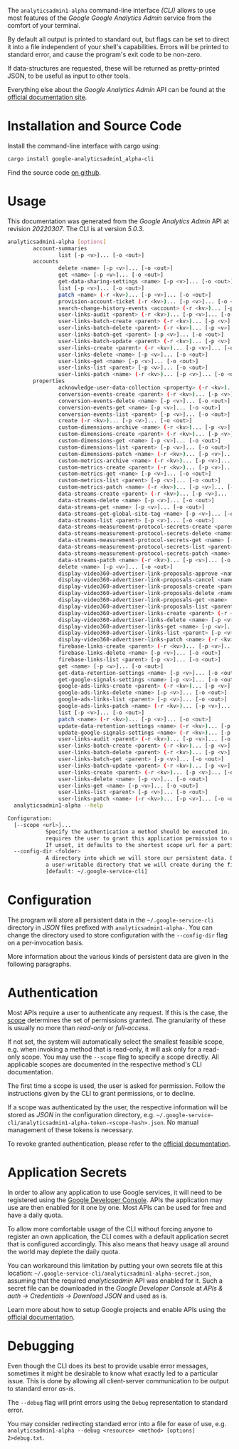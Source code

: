 <!---
DO NOT EDIT !
This file was generated automatically from 'src/generator/templates/cli/README.md.mako'
DO NOT EDIT !
-->
The `analyticsadmin1-alpha` command-line interface *(CLI)* allows to use most features of the *Google Google Analytics Admin* service from the comfort of your terminal.

By default all output is printed to standard out, but flags can be set to direct it into a file independent of your shell's
capabilities. Errors will be printed to standard error, and cause the program's exit code to be non-zero.

If data-structures are requested, these will be returned as pretty-printed JSON, to be useful as input to other tools.

Everything else about the *Google Analytics Admin* API can be found at the
[official documentation site](http://code.google.com/apis/analytics/docs/mgmt/home.html).

# Installation and Source Code

Install the command-line interface with cargo using:

```bash
cargo install google-analyticsadmin1_alpha-cli
```

Find the source code [on github](https://github.com/Byron/google-apis-rs/tree/main/gen/analyticsadmin1_alpha-cli).

# Usage

This documentation was generated from the *Google Analytics Admin* API at revision *20220307*. The CLI is at version *5.0.3*.

```bash
analyticsadmin1-alpha [options]
        account-summaries
                list [-p <v>]... [-o <out>]
        accounts
                delete <name> [-p <v>]... [-o <out>]
                get <name> [-p <v>]... [-o <out>]
                get-data-sharing-settings <name> [-p <v>]... [-o <out>]
                list [-p <v>]... [-o <out>]
                patch <name> (-r <kv>)... [-p <v>]... [-o <out>]
                provision-account-ticket (-r <kv>)... [-p <v>]... [-o <out>]
                search-change-history-events <account> (-r <kv>)... [-p <v>]... [-o <out>]
                user-links-audit <parent> (-r <kv>)... [-p <v>]... [-o <out>]
                user-links-batch-create <parent> (-r <kv>)... [-p <v>]... [-o <out>]
                user-links-batch-delete <parent> (-r <kv>)... [-p <v>]... [-o <out>]
                user-links-batch-get <parent> [-p <v>]... [-o <out>]
                user-links-batch-update <parent> (-r <kv>)... [-p <v>]... [-o <out>]
                user-links-create <parent> (-r <kv>)... [-p <v>]... [-o <out>]
                user-links-delete <name> [-p <v>]... [-o <out>]
                user-links-get <name> [-p <v>]... [-o <out>]
                user-links-list <parent> [-p <v>]... [-o <out>]
                user-links-patch <name> (-r <kv>)... [-p <v>]... [-o <out>]
        properties
                acknowledge-user-data-collection <property> (-r <kv>)... [-p <v>]... [-o <out>]
                conversion-events-create <parent> (-r <kv>)... [-p <v>]... [-o <out>]
                conversion-events-delete <name> [-p <v>]... [-o <out>]
                conversion-events-get <name> [-p <v>]... [-o <out>]
                conversion-events-list <parent> [-p <v>]... [-o <out>]
                create (-r <kv>)... [-p <v>]... [-o <out>]
                custom-dimensions-archive <name> (-r <kv>)... [-p <v>]... [-o <out>]
                custom-dimensions-create <parent> (-r <kv>)... [-p <v>]... [-o <out>]
                custom-dimensions-get <name> [-p <v>]... [-o <out>]
                custom-dimensions-list <parent> [-p <v>]... [-o <out>]
                custom-dimensions-patch <name> (-r <kv>)... [-p <v>]... [-o <out>]
                custom-metrics-archive <name> (-r <kv>)... [-p <v>]... [-o <out>]
                custom-metrics-create <parent> (-r <kv>)... [-p <v>]... [-o <out>]
                custom-metrics-get <name> [-p <v>]... [-o <out>]
                custom-metrics-list <parent> [-p <v>]... [-o <out>]
                custom-metrics-patch <name> (-r <kv>)... [-p <v>]... [-o <out>]
                data-streams-create <parent> (-r <kv>)... [-p <v>]... [-o <out>]
                data-streams-delete <name> [-p <v>]... [-o <out>]
                data-streams-get <name> [-p <v>]... [-o <out>]
                data-streams-get-global-site-tag <name> [-p <v>]... [-o <out>]
                data-streams-list <parent> [-p <v>]... [-o <out>]
                data-streams-measurement-protocol-secrets-create <parent> (-r <kv>)... [-p <v>]... [-o <out>]
                data-streams-measurement-protocol-secrets-delete <name> [-p <v>]... [-o <out>]
                data-streams-measurement-protocol-secrets-get <name> [-p <v>]... [-o <out>]
                data-streams-measurement-protocol-secrets-list <parent> [-p <v>]... [-o <out>]
                data-streams-measurement-protocol-secrets-patch <name> (-r <kv>)... [-p <v>]... [-o <out>]
                data-streams-patch <name> (-r <kv>)... [-p <v>]... [-o <out>]
                delete <name> [-p <v>]... [-o <out>]
                display-video360-advertiser-link-proposals-approve <name> (-r <kv>)... [-p <v>]... [-o <out>]
                display-video360-advertiser-link-proposals-cancel <name> (-r <kv>)... [-p <v>]... [-o <out>]
                display-video360-advertiser-link-proposals-create <parent> (-r <kv>)... [-p <v>]... [-o <out>]
                display-video360-advertiser-link-proposals-delete <name> [-p <v>]... [-o <out>]
                display-video360-advertiser-link-proposals-get <name> [-p <v>]... [-o <out>]
                display-video360-advertiser-link-proposals-list <parent> [-p <v>]... [-o <out>]
                display-video360-advertiser-links-create <parent> (-r <kv>)... [-p <v>]... [-o <out>]
                display-video360-advertiser-links-delete <name> [-p <v>]... [-o <out>]
                display-video360-advertiser-links-get <name> [-p <v>]... [-o <out>]
                display-video360-advertiser-links-list <parent> [-p <v>]... [-o <out>]
                display-video360-advertiser-links-patch <name> (-r <kv>)... [-p <v>]... [-o <out>]
                firebase-links-create <parent> (-r <kv>)... [-p <v>]... [-o <out>]
                firebase-links-delete <name> [-p <v>]... [-o <out>]
                firebase-links-list <parent> [-p <v>]... [-o <out>]
                get <name> [-p <v>]... [-o <out>]
                get-data-retention-settings <name> [-p <v>]... [-o <out>]
                get-google-signals-settings <name> [-p <v>]... [-o <out>]
                google-ads-links-create <parent> (-r <kv>)... [-p <v>]... [-o <out>]
                google-ads-links-delete <name> [-p <v>]... [-o <out>]
                google-ads-links-list <parent> [-p <v>]... [-o <out>]
                google-ads-links-patch <name> (-r <kv>)... [-p <v>]... [-o <out>]
                list [-p <v>]... [-o <out>]
                patch <name> (-r <kv>)... [-p <v>]... [-o <out>]
                update-data-retention-settings <name> (-r <kv>)... [-p <v>]... [-o <out>]
                update-google-signals-settings <name> (-r <kv>)... [-p <v>]... [-o <out>]
                user-links-audit <parent> (-r <kv>)... [-p <v>]... [-o <out>]
                user-links-batch-create <parent> (-r <kv>)... [-p <v>]... [-o <out>]
                user-links-batch-delete <parent> (-r <kv>)... [-p <v>]... [-o <out>]
                user-links-batch-get <parent> [-p <v>]... [-o <out>]
                user-links-batch-update <parent> (-r <kv>)... [-p <v>]... [-o <out>]
                user-links-create <parent> (-r <kv>)... [-p <v>]... [-o <out>]
                user-links-delete <name> [-p <v>]... [-o <out>]
                user-links-get <name> [-p <v>]... [-o <out>]
                user-links-list <parent> [-p <v>]... [-o <out>]
                user-links-patch <name> (-r <kv>)... [-p <v>]... [-o <out>]
  analyticsadmin1-alpha --help

Configuration:
  [--scope <url>]...
            Specify the authentication a method should be executed in. Each scope
            requires the user to grant this application permission to use it.
            If unset, it defaults to the shortest scope url for a particular method.
  --config-dir <folder>
            A directory into which we will store our persistent data. Defaults to
            a user-writable directory that we will create during the first invocation.
            [default: ~/.google-service-cli]

```

# Configuration

The program will store all persistent data in the `~/.google-service-cli` directory in *JSON* files prefixed with `analyticsadmin1-alpha-`.  You can change the directory used to store configuration with the `--config-dir` flag on a per-invocation basis.

More information about the various kinds of persistent data are given in the following paragraphs.

# Authentication

Most APIs require a user to authenticate any request. If this is the case, the [scope][scopes] determines the 
set of permissions granted. The granularity of these is usually no more than *read-only* or *full-access*.

If not set, the system will automatically select the smallest feasible scope, e.g. when invoking a
method that is read-only, it will ask only for a read-only scope. 
You may use the `--scope` flag to specify a scope directly. 
All applicable scopes are documented in the respective method's CLI documentation.

The first time a scope is used, the user is asked for permission. Follow the instructions given 
by the CLI to grant permissions, or to decline.

If a scope was authenticated by the user, the respective information will be stored as *JSON* in the configuration
directory, e.g. `~/.google-service-cli/analyticsadmin1-alpha-token-<scope-hash>.json`. No manual management of these tokens
is necessary.

To revoke granted authentication, please refer to the [official documentation][revoke-access].

# Application Secrets

In order to allow any application to use Google services, it will need to be registered using the 
[Google Developer Console][google-dev-console]. APIs the application may use are then enabled for it
one by one. Most APIs can be used for free and have a daily quota.

To allow more comfortable usage of the CLI without forcing anyone to register an own application, the CLI
comes with a default application secret that is configured accordingly. This also means that heavy usage
all around the world may deplete the daily quota.

You can workaround this limitation by putting your own secrets file at this location: 
`~/.google-service-cli/analyticsadmin1-alpha-secret.json`, assuming that the required *analyticsadmin* API 
was enabled for it. Such a secret file can be downloaded in the *Google Developer Console* at 
*APIs & auth -> Credentials -> Download JSON* and used as is.

Learn more about how to setup Google projects and enable APIs using the [official documentation][google-project-new].


# Debugging

Even though the CLI does its best to provide usable error messages, sometimes it might be desirable to know
what exactly led to a particular issue. This is done by allowing all client-server communication to be 
output to standard error *as-is*.

The `--debug` flag will print errors using the `Debug` representation to standard error.

You may consider redirecting standard error into a file for ease of use, e.g. `analyticsadmin1-alpha --debug <resource> <method> [options] 2>debug.txt`.


[scopes]: https://developers.google.com/+/api/oauth#scopes
[revoke-access]: http://webapps.stackexchange.com/a/30849
[google-dev-console]: https://console.developers.google.com/
[google-project-new]: https://developers.google.com/console/help/new/
